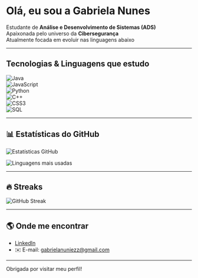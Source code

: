 #  Olá, eu sou a Gabriela Nunes  

 Estudante de **Análise e Desenvolvimento de Sistemas (ADS)**  
 Apaixonada pelo universo da **Cibersegurança**  
 Atualmente focada em evoluir nas linguagens abaixo  

---

##  Tecnologias & Linguagens que estudo  
![Java](https://img.shields.io/badge/Java-ED8B00?style=for-the-badge&logo=java&logoColor=white)  
![JavaScript](https://img.shields.io/badge/JavaScript-F7DF1E?style=for-the-badge&logo=javascript&logoColor=black)  
![Python](https://img.shields.io/badge/Python-3776AB?style=for-the-badge&logo=python&logoColor=white)  
![C++](https://img.shields.io/badge/C++-00599C?style=for-the-badge&logo=cplusplus&logoColor=white)  
![CSS3](https://img.shields.io/badge/CSS3-1572B6?style=for-the-badge&logo=css3&logoColor=white)  
![SQL](https://img.shields.io/badge/SQL-4479A1?style=for-the-badge&logo=database&logoColor=white)  

---

## 📊 Estatísticas do GitHub  

![Estatísticas GitHub](https://github-readme-stats.vercel.app/api?username=SEU-USUARIO&show_icons=true&theme=radical)  

![Linguagens mais usadas](https://github-readme-stats.vercel.app/api/top-langs/?username=SEU-USUARIO&layout=compact&theme=radical)  

---

## 🔥 Streaks  
![GitHub Streak](https://streak-stats.demolab.com?user=SEU-USUARIO&theme=radical&hide_border=true)  

---

## 🌎 Onde me encontrar  
- [LinkedIn](https://www.linkedin.com/in/SEU-LINK/)  
- ✉️ E-mail: gabrielanuniezz@gmail.com  

---

 Obrigada por visitar meu perfil!   
